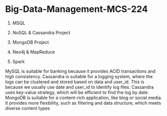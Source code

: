 # Big-Data-Management-MCS-224

1. MSQL
2. NoSQL & Cassandra Project
3. MongoDB Project

4. Neo4j & MapReduce

5. Spark

MySQL is suitable for banking because it provides ACID transactions and high
consistency.
Cassandra is suitable for a logging system, where the logs can be clustered and stored
based on data and user_id. This is because we usually use date and user_id to identify
log files. Cassandra uses key-value strategy, which will be efficient to find the log by
date.
MongoDB is suitable for a content-rich application, like blog or social media. It provides
more flexibility, such as filtering and data structure, which meets diverse content types

